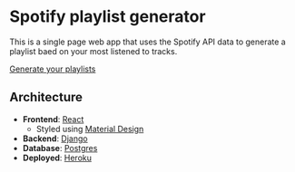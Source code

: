# Spotify playlist generator

This is a single page web app that uses the Spotify API data to generate a playlist
baed on your most listened to tracks.

[Generate your playlists](https://blooming-castle-70683.herokuapp.com/)

## Architecture

- **Frontend**: [React](https://reactjs.org/)
  - Styled using [Material Design](https://material-ui.com/)
- **Backend**: [Django](https://www.djangoproject.com/)
- **Database**: [Postgres](https://www.postgresql.org/)
- **Deployed**: [Heroku](https://dashboard.heroku.com/apps)
